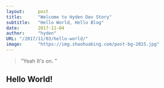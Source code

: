 ```yaml
---
layout:     post 
title:      "Welcome to Hyden Dev Story"
subtitle:   "Hello World, Hello Blog"
date:       2017-11-04
author:     "hyden"
URL: "/2017/11/03/hello-world/"
image:      "https://img.zhaohuabing.com/post-bg-2015.jpg"
---
```


> “Yeah It's on. ”


## Hello World!
